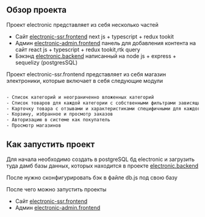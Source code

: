 ## Обзор проекта

Проект electronic представляет из себя несколько частей
- Сайт [electronic-ssr.frontend](https://github.com/Timer4ik/electronic-ssr.frontend) next js + typescript + redux tookit 
- Админ [electronic-admin.frontend](https://github.com/Timer4ik/electronic-admin) панель для добавления контента на сайт react js + typescript + redux tookit,rtk query
- Бэкэнд [electronic.backend](https://github.com/Timer4ik/electronic.backend) написанный на node js + express + sequelizу (postgresSQL)

Проект electronic-ssr.frontend представляет из себя магазин электроники, которые включает в себя
следующие модули

```bash

- Список категорий и неограниченно вложенных категорий
- Список товаров для каждой категории с собственными фильтрами зависящими от категорий
- Карточку товара с отзывами и характеристиками специфичными для каждого товара отдельной категории
- Корзину, избранное и просмотр заказов
- Авторизацию в системе как покупатель
- Просмотр магазинов


```

## Как запустить проект

Для начала необходимо создать в postgreSQL бд electronic и загрузить туда дамб базы данных, которых находится в проекте [electronic.backend](https://github.com/Timer4ik/electronic.backend)

После нужно сконфигурировать бэк в файле db.js под свою базу

После чего можно запустить проекты
- Сайт [electronic-ssr.frontend](https://github.com/Timer4ik/electronic-ssr.frontend)
- Админ [electronic-admin.frontend](https://github.com/Timer4ik/electronic-admin)